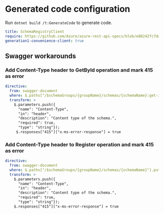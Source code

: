 # Generated code configuration

Run `dotnet build /t:GenerateCode` to generate code.

``` yaml
title: SchemaRegistryClient
require: https://github.com/Azure/azure-rest-api-specs/blob/e88242fc7da7860d36ab4a1700e3404a51d53eeb/specification/schemaregistry/data-plane/readme.md
generation1-convenience-client: true
```

## Swagger workarounds

### Add Content-Type header to GetById operation and mark 415 as error

``` yaml
directive:
  from: swagger-document
  where: $.paths["/$schemaGroups/{groupName}/schemas/{schemaName}:get-id"].post
  transform: >
    $.parameters.push({
      "name": "Content-Type",
      "in": "header",
      "description": "Content type of the schema.",
      "required": true,
      "type": "string"});
     $.responses["415"]["x-ms-error-response"] = true
```

### Add Content-Type header to Register operation and mark 415 as error

``` yaml
directive:
  from: swagger-document
  where: $.paths["/$schemaGroups/{groupName}/schemas/{schemaName}"].put
  transform: >
    $.parameters.push({
      "name": "Content-Type",
      "in": "header",
      "description": "Content type of the schema.",
      "required": true,
      "type": "string"});
    $.responses["415"]["x-ms-error-response"] = true
```